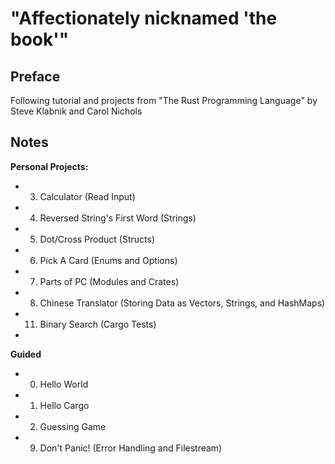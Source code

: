 # **"Affectionately nicknamed 'the book'"**

## **Preface**

Following tutorial and projects from "The Rust Programming Language" by Steve Klabnik and Carol Nichols

## **Notes**

**Personal Projects:**
- 03. Calculator (Read Input)
- 04. Reversed String's First Word (Strings)
- 05. Dot/Cross Product (Structs)
- 06. Pick A Card (Enums and Options)
- 07. Parts of PC (Modules and Crates)
- 08. Chinese Translator (Storing Data as Vectors, Strings, and HashMaps)
- 11. Binary Search (Cargo Tests)
-

**Guided**
- 00. Hello World
- 01. Hello Cargo
- 02. Guessing Game
- 09. Don't Panic! (Error Handling and Filestream)